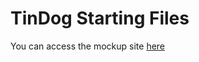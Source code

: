 # TinDog Starting Files

You can access the mockup site [here]( https://tkhtoni.github.io/TinDog-Mockup-Site/)

